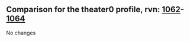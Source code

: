 ## Comparison for the theater0 profile, rvn: [1062](https://github.com/PRO100KatYT/FortniteProfileRevisions/tree/main/profiles/theater0/1062%20theater0.json)-[1064](https://github.com/PRO100KatYT/FortniteProfileRevisions/tree/main/profiles/theater0/1064%20theater0.json)

No changes
